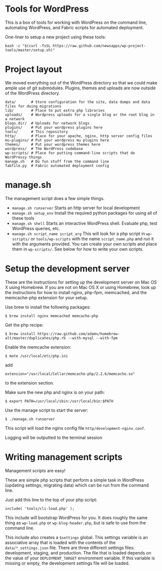 # Tools for WordPress

This is a box of tools for working with WordPress on the command line, automating WordPress, and Fabric scripts for automated deployment. 

One-liner to setup a new project using these tools:

    bash -c "$(curl -fsSL https://raw.github.com/newsapps/wp-project-tools/master/setup.sh)"

# Project layout

We moved everything out of the WordPress directory so that we could make ample use of git submodules. Plugins, themes and uploads are now outside of the WordPress directory.

    data/       # Store configuration for the site, data dumps and data files for doing migrations
    lib/        # Place to put extra php libraries
    uploads/    # Wordpress uploads for a single blog or the root blog in a network
    blogs.dir/  # Uploads for network blogs
    plugins/    # Put your wordpress plugins here
    tools/      # This repository
    http/       # Place for your apache, nginx, http server config files
    mu-plugins/ # Put your wordpress mu plugins here
    themes/     # Put your wordpress themes here
    wordpress/  # The WordPress codebase
    wp-scripts/ # Place for putting command-line scripts that do WordPressy things
    manage.sh   # Do fun stuff from the command line
    fabfile.py  # Fabric automated deployment config

# manage.sh

The management script does a few simple things. 

* `manage.sh runserver`
  Starts an http server for local development
* `manage.sh setup_env`
  Install the required python packages for using all of these tools
* `manage.sh shell`
  Starts an interactive WordPress shell. Evaluate php, test WordPress queries, etc.
* `manage.sh script_name script_arg`
  This will look for a php script in `wp-scripts/` or `tools/wp-scripts` with the name `script_name.php` and run it with the arguments provided. You can create your own scripts and place them in `wp-scripts/`. See below for how to write your own scripts.

# Setup the development server

These are the instructions for setting up the development server on Mac OS X using Homebrew. If you are not on Mac OS X or using Homebrew, look up the instructions for how to install nginx, php-fpm, memcached, and the memcache-php extension for your setup.

Use brew to install the following packages:

    $ brew install nginx memcached memcache-php

Get the php recipe:

    $ brew install https://raw.github.com/adamv/homebrew-alt/master/duplicates/php.rb --with-mysql --with-fpm

Enable the memcache extension:

    $ mate /usr/local/etc/php.ini

add 

    extension="/usr/local/Cellar/memcache-php/2.2.6/memcache.so"

to the extension section.

Make sure the new php and nginx is on your path:

    $ export PATH=/usr/local/sbin:/usr/local/bin:$PATH

Use the manage script to start the server:

    $ ./manage.sh runserver

This script will load the nginx config file `http/development-nginx.conf`.

Logging will be outputted to the terminal session

# Writing management scripts

Management scripts are easy!

These are simple php scripts that perform a simple task in WordPress (updating settings, migrating data) which can be run from the command line.

Just add this line to the top of your php script:

    include( 'tools/cli-load.php' );

This include will bootstrap WordPress for you. It does roughly the same thing as `wp-load.php` or `wp-blog-header.php`, but is safe to use from the command line.

This include also creates a `$settings` global. This settings variable is an associative array that is loaded with the contents of the `data/*_settings.json` file. There are three different settings files: development, staging, and production. The file that is loaded depends on the value of your `DEPLOYMENT_TARGET` environment variable. If this variable is missing or empty, the development settings file will be loaded.
